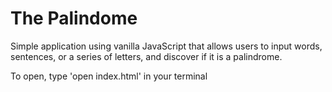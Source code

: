 # The Palindome

Simple application using vanilla JavaScript that allows users to input words, sentences, or a series of letters, and discover if it is a palindrome.

To open, type 'open index.html' in your terminal
